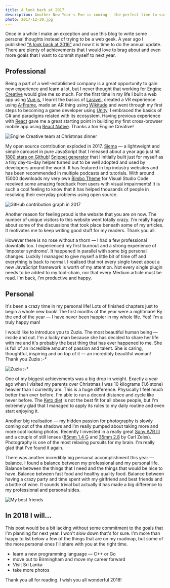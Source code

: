 ```yaml
---
title: A look back at 2017
description: Another New Year's Eve is coming — the perfect time to summarise the things that went well, list the fails and make some plans for the next twelve months.
photo: 2017-12-30.jpg
---
```


Once in a while I make an exception and use this blog to write some personal thoughts instead of trying to be a web geek. A year ago I published ["A look back at 2016"](https://pawelgrzybek.com/a-look-back-at-2016/) and now it is time to do the annual update. There are plenty of achievements that I would love to brag about and even more goals that I want to commit myself to next year. 

## Professional

Being a part of a well-established company is a great opportunity to gain new experience and learn a lot, but I never thought that working for [Engine Creative](https://www.enginecreative.co.uk/) would give me so much. For the first time in my life I built a web app using [Vue.js](https://vuejs.org/), I learnt the basics of [Laravel](https://laravel.com/), created a VR experience using [A-Frame](https://aframe.io), made an AR thing using [Wikitude](https://www.wikitude.com/) and went through my first steps to becoming a game developer using [Unity](https://unity3d.com/). I embraced the basics of C# and paradigms related with its ecosystem. Having previous experience with [React](https://reactjs.org/) gave me a great starting point in building my first cross-browser mobile app using [React Native](https://facebook.github.io/react-native/). Thanks a ton Engine Creative!

![Engine Creative team at Christmas dinner](/photos/2017-12-30-1.jpg)

My open source contribution exploded in 2017. [Siema](https://pawelgrzybek.github.io/siema/) — a lightweight and simple carousel in pure JavaScript that I released about a year ago just hit [1800 stars on Github](https://github.com/pawelgrzybek/siema)! [Snippet generator](https://pawelgrzybek.com/snippet-generator/) that I initially built just for myself as a tiny day-to-day helper turned out to be well adopted and  used by developers around the world. It has featured in top industry websites and has been recommended in multiple podcasts and tutorials. With around 15000 downloads my very own [Bimbo Theme](https://marketplace.visualstudio.com/items?itemName=pawelgrzybek.bimbo-theme) for Visual Studio Code received some amazing feedback from users with visual impairments! It is such a cool feeling to know that it has helped thousands of people in resolving their everyday problems using open source.

![GitHub contribution graph in 2017](/photos/2017-12-30-2.jpg)

Another reason for feeling proud is the website that you are on now. The number of unique visitors to this website went totally crazy. I'm really happy about some of the discussions that took place beneath some of my articles. It motivates me to keep writing good stuff for my readers. Thank you all.

However there is no rose without a thorn — I had a few professional downfalls too. I experienced my first burnout and a strong experience of 'imposter syndrome'. It happened in parallel with some big personal changes. Luckily I managed to give myself a little bit of time off and everything is back to normal. I realised that not every single tweet about a new JavaScript framework is worth of my attention. Not every single plugin needs to be added to my tool-chain, nor that every Medium article must be read. I'm back, I'm productive and happy.

## Personal

It's been a crazy time in my personal life! Lots of finished chapters just to begin a whole new book! The first months of the year were a nightmare! By the end of the year — I have never been happier in my whole life. Yes! I'm a truly happy man!

I would like to introduce you to Zuzia. The most beautiful human being — inside and out. I'm a lucky man because she has decided to share her life with me and it's probably the best thing that has ever happened to me. She is full of an incredible amount of passion and talent. She is caring, thoughtful, inspiring and on top of it — an incredibly beautiful woman! Thank you Zuzia :-*

![Zuzia :-*](/photos/2017-12-30-3.jpg)

One of my biggest achievements was a big drop in weight. Exactly a year ago when I visited my parents over Christmas I was 10 kilograms (1.6 stone) heavier than I currently am. This is a huge difference. Physically I feel much better than ever before. I'm able to run a decent distance and cycle like never before. The [Keto diet](https://www.reddit.com/r/keto/wiki/faq) is not the best fit for all obese people, but I'm extremely glad that I managed to apply its rules to my daily routine and even start enjoying it.

Another big realisation — my hidden passion for photography is slowly coming out of the shadows and I'm really pumped about taking more and more cool looking photos. Recently I invested in a really great [Sony A7R III](https://www.sony.co.uk/electronics/interchangeable-lens-cameras/ilce-7rm3) and a couple of still lenses ([85mm 1.4 G](https://www.sony.co.uk/electronics/camera-lenses/sel85f14gm) and [35mm 2.8](https://www.sony.co.uk/electronics/camera-lenses/sel35f28z) by Carl Zeiss). Photography is one of the most relaxing pursuits for my brain. I'm really glad that I've found it again.

There was another incredibly big personal accomplishment this year — balance. I found a balance between my professional and my personal life. Balance between the things that I need and the things that would be nice to have. Balance between fast food and healthy quality food. Balance between having a crazy party and time spent with my girlfriend and best friends and a bottle of wine. It sounds trivial but actually it has made a big difference to my professional and personal sides.

![My best friends](/photos/2017-12-30-4.jpg)

## In 2018 I will…

This post would be a bit lacking without some commitment to the goals that I'm planning for next year. I won't slow down that's for sure. I'm more than happy to list below a few of the things that are on my roadmap, but some of the more personal ones I'll share with you at the right time.

- learn a new programming language — C++ or Go
- move out to Birmingham and move my career forward
- Visit Sri Lanka
- take more photos

Thank you all for reading. I wish you all wonderful 2018!
